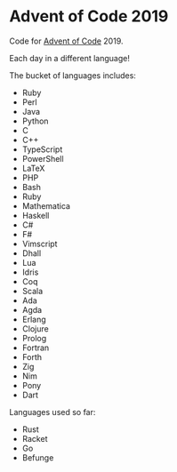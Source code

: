 # Advent of Code 2019

Code for [Advent of Code][aoc] 2019.

Each day in a different language!

The bucket of languages includes:

- Ruby
- Perl
- Java
- Python
- C
- C++
- TypeScript
- PowerShell
- LaTeX
- PHP
- Bash
- Ruby
- Mathematica
- Haskell
- C#
- F#
- Vimscript
- Dhall
- Lua
- Idris
- Coq
- Scala
- Ada
- Agda
- Erlang
- Clojure
- Prolog
- Fortran
- Forth
- Zig
- Nim
- Pony
- Dart

Languages used so far:

- Rust
- Racket
- Go
- Befunge

[aoc]: https://adventofcode.com/
